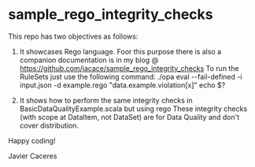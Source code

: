 # sample_rego_integrity_checks
This repo has two objectives as follows:

1) It showcases Rego language. Foor this purpose there is also a companion documentation is in my blog @ https://github.com/jacace/sample_rego_integrity_checks
To run the RuleSets just use the following command:
./opa eval --fail-defined -i input.json -d example.rego "data.example.violation[x]" echo $?

2) It shows how to perform the same integrity checks in BasicDataQualityExample.scala but using rego
These integrity checks (with scope at DataItem, not DataSet) are for Data Quality and don't cover distribution.

Happy coding!

Javier Caceres

